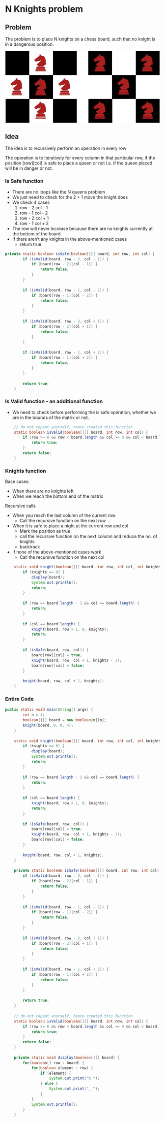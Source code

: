 # N Knights problem

## Problem

The problem is to place N knights on a chess board, such that no knight is in a dangerous position.

![Untitled](N%20Knights%20problem%202cef7e7013764bc5be585ee37f7b11e1/Untitled.png)

## Idea

The idea is to recursively perform an operation in every row 

The operation is to iteratively for every column in that particular row, if the position [row][col] is safe to place a queen or not i.e. if the queen placed will be in danger or not.

### Is Safe function

- There are no loops like the N queens problem
- We just need to check for the 2 + 1 move the knight does
- We check 4 cases
    1. row - 2 col - 1
    2. row - 1 col - 2
    3. row - 2 col + 1
    4. row - 1 col + 2
- The row will never increase because there are no knights currently at the bottom of the board
- If there aren’t any knights in the above-mentioned cases
    - return true

```java
private static boolean isSafe(boolean[][] board, int row, int col) {
        if (isValid(board, row - 2, col - 1)) {
            if (board[row - 2][col - 1]) {
                return false;
            }
        }

        if (isValid(board, row - 1, col - 2)) {
            if (board[row - 1][col - 2]) {
                return false;
            }
        }

        if (isValid(board, row - 2, col + 1)) {
            if (board[row - 2][col + 1]) {
                return false;
            }
        }

        if (isValid(board, row - 1, col + 2)) {
            if (board[row - 1][col + 2]) {
                return false;
            }
        }

        return true;
    }
```

### Is Valid function - an additional function

- We need to check before performing the is safe operation, whether we are in the bounds of the matrix or not.

```java
    // do not repeat yourself, hence created this function
    static boolean isValid(boolean[][] board, int row, int col) {
        if (row >= 0 && row < board.length && col >= 0 && col < board.length) {
            return true;
        }
        return false;
    }

```

### Knights function

Base cases: 

- When there are no knights left
- When we reach the bottom end of the matrix

Recursive calls 

- When you reach the last column of the current row
    - Call the recursive function on the next row
- When it is safe to place a night at the current row and col
    - Mark the position as true
    - call the recursive function on the next column and reduce the no. of knights
    - backtrack
- If none of the above-mentioned cases work
    - Call the recursive function on the next col

```java
    static void knight(boolean[][] board, int row, int col, int knights) {
        if (knights == 0) {
            display(board);
            System.out.println();
            return;
        }

        if (row == board.length - 1 && col == board.length) {
            return;
        }

        if (col == board.length) {
            knight(board, row + 1, 0, knights);
            return;
        }

        if (isSafe(board, row, col)) {
            board[row][col] = true;
            knight(board, row, col + 1, knights - 1);
            board[row][col] = false;
        }

        knight(board, row, col + 1, knights);
    }
```

### Entire Code

```java
public static void main(String[] args) {
        int n = 4;
        boolean[][] board = new boolean[n][n];
        knight(board, 0, 0, 4);
    }

    static void knight(boolean[][] board, int row, int col, int knights) {
        if (knights == 0) {
            display(board);
            System.out.println();
            return;
        }

        if (row == board.length - 1 && col == board.length) {
            return;
        }

        if (col == board.length) {
            knight(board, row + 1, 0, knights);
            return;
        }

        if (isSafe(board, row, col)) {
            board[row][col] = true;
            knight(board, row, col + 1, knights - 1);
            board[row][col] = false;
        }

        knight(board, row, col + 1, knights);
    }

    private static boolean isSafe(boolean[][] board, int row, int col) {
        if (isValid(board, row - 2, col - 1)) {
            if (board[row - 2][col - 1]) {
                return false;
            }
        }

        if (isValid(board, row - 1, col - 2)) {
            if (board[row - 1][col - 2]) {
                return false;
            }
        }

        if (isValid(board, row - 2, col + 1)) {
            if (board[row - 2][col + 1]) {
                return false;
            }
        }

        if (isValid(board, row - 1, col + 2)) {
            if (board[row - 1][col + 2]) {
                return false;
            }
        }

        return true;
    }

    // do not repeat yourself, hence created this function
    static boolean isValid(boolean[][] board, int row, int col) {
        if (row >= 0 && row < board.length && col >= 0 && col < board.length) {
            return true;
        }
        return false;
    }

    private static void display(boolean[][] board) {
        for(boolean[] row : board) {
            for(boolean element : row) {
                if (element) {
                    System.out.print("K ");
                } else {
                    System.out.print("_ ");
                }
            }
            System.out.println();
        }
    }
```
